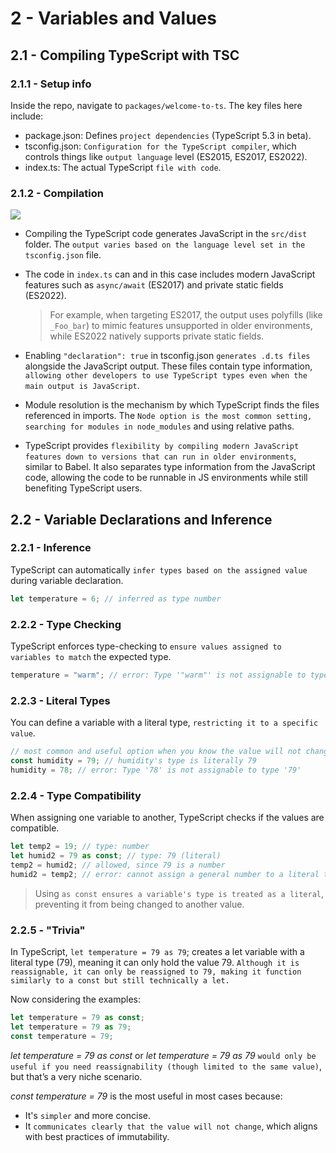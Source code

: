 # 2 - Variables and Values

## 2.1 - Compiling TypeScript with TSC

### 2.1.1 - Setup info

Inside the repo, navigate to `packages/welcome-to-ts`. The key files here include:

- package.json: Defines `project dependencies` (TypeScript 5.3 in beta).
- tsconfig.json: `Configuration for the TypeScript compiler`, which controls things like `output language` level (ES2015, ES2017, ES2022).
- index.ts: The actual TypeScript `file with code`.

### 2.1.2 - Compilation

![](https://i.imgur.com/DB7XEjg.png)

- Compiling the TypeScript code generates JavaScript in the `src/dist` folder. The `output varies based on the language level set in the tsconfig.json` file.
- The code in `index.ts` can and in this case includes modern JavaScript features such as `async/await` (ES2017) and private static fields (ES2022).

  > For example, when targeting ES2017, the output uses polyfills (like `_Foo_bar`) to mimic features unsupported in older environments, while ES2022 natively supports private static fields.

- Enabling `"declaration": true` in tsconfig.json `generates .d.ts files` alongside the JavaScript output. These files contain type information, `allowing other developers to use TypeScript types even when the main output is JavaScript`.

- Module resolution is the mechanism by which TypeScript finds the files referenced in imports. The `Node option is the most common setting, searching for modules in node_modules` and using relative paths.

- TypeScript provides `flexibility by compiling modern JavaScript features down to versions that can run in older environments`, similar to Babel. It also separates type information from the JavaScript code, allowing the code to be runnable in JS environments while still benefiting TypeScript users.

## 2.2 - Variable Declarations and Inference

### 2.2.1 - Inference

TypeScript can automatically `infer types based on the assigned value` during variable declaration.

```ts
let temperature = 6; // inferred as type number
```

### 2.2.2 - Type Checking

TypeScript enforces type-checking to `ensure values assigned to variables to match` the expected type.

```ts
temperature = "warm"; // error: Type '"warm"' is not assignable to type 'number'
```

### 2.2.3 - Literal Types

You can define a variable with a literal type, `restricting it to a specific value`.

```ts
// most common and useful option when you know the value will not change.
const humidity = 79; // humidity's type is literally 79
humidity = 78; // error: Type '78' is not assignable to type '79'
```

### 2.2.4 - Type Compatibility

When assigning one variable to another, TypeScript checks if the values are compatible.

```ts
let temp2 = 19; // type: number
let humid2 = 79 as const; // type: 79 (literal)
temp2 = humid2; // allowed, since 79 is a number
humid2 = temp2; // error: cannot assign a general number to a literal type
```

> Using `as const ensures a variable's type is treated as a literal`, preventing it from being changed to another value.

### 2.2.5 - "Trivia"

In TypeScript, `let temperature = 79 as 79`; creates a let variable with a literal type (79), meaning it can only hold the value 79. `Although it is reassignable, it can only be reassigned to 79, making it function similarly to a const but still technically a let.`

Now considering the examples:

```ts
let temperature = 79 as const;
let temperature = 79 as 79;
const temperature = 79;
```

_let temperature = 79 as const_ or _let temperature = 79 as 79_ `would only be useful if you need reassignability (though limited to the same value)`, but that’s a very niche scenario.

_const temperature = 79_ is the most useful in most cases because:

- It's `simpler` and more concise.
- It `communicates clearly that the value will not change`, which aligns with best practices of immutability.
